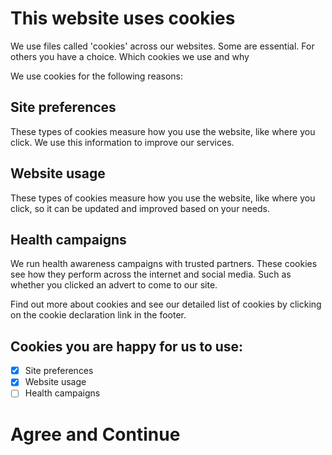 # This website uses cookies

We use files called 'cookies' across our websites. Some are essential. For others you have a choice.
Which cookies we use and why

We use cookies for the following reasons:
## Site preferences

These types of cookies measure how you use the website, like where you click. We use this information to improve our services.
## Website usage

These types of cookies measure how you use the website, like where you click, so it can be updated and improved based on your needs.

## Health campaigns

We run health awareness campaigns with trusted partners. 
These cookies see how they perform across the internet and social media. 
Such as whether you clicked an advert to come to our site.

Find out more about cookies and see our detailed list of cookies by clicking on the cookie declaration link in the footer.
## Cookies you are happy for us to use:
- [x] Site preferences
- [x] Website usage
- [ ] Health campaigns

# Agree and Continue